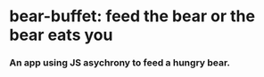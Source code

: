 # bear-buffet: feed the bear or the bear eats you

### An app using JS asychrony to feed a hungry bear.
